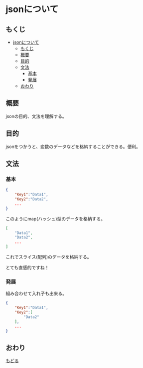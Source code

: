 # jsonについて
## もくじ
<!-- TOC -->

- [jsonについて](#jsonについて)
    - [もくじ](#もくじ)
    - [概要](#概要)
    - [目的](#目的)
    - [文法](#文法)
        - [基本](#基本)
        - [発展](#発展)
    - [おわり](#おわり)

<!-- /TOC -->

## 概要
jsonの目的、文法を理解する。

## 目的
jsonをつかうと、変数のデータなどを格納することができる。便利。

## 文法
### 基本

```json
{
    "Key1":"Data1",
    "Key2":"Data2",
    ...
}
```

このようにmap(ハッシュ)型のデータを格納する。

```json
[
    "Data1",
    "Data2",
    ...
]
```

これでスライス(配列)のデータを格納する。

とても直感的ですね！

### 発展

組み合わせて入れ子も出来る。

```json
{
    "Key1":"Data1",
    "Key2":[
        "Data2"
    ],
    ...
}
```

## おわり

[もどる](./readme.md)